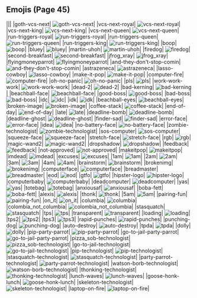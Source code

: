 
## Emojis (Page 45)
|||
|goth-vcs-next| ![goth-vcs-next](/output/goth-vcs-next.png)|
|vcs-next-royal| ![vcs-next-royal](/output/vcs-next-royal.png)|
|vcs-next-king| ![vcs-next-king](/output/vcs-next-king)|
|vcs-next-queen| ![vcs-next-queen](/output/vcs-next-queen)|
|run-triggers-royal| ![run-triggers-royal](/output/run-triggers-royal.png)|
|run-triggers-queen| ![run-triggers-queen](/output/run-triggers-queen)|
|run-triggers-king| ![run-triggers-king](/output/run-triggers-king)|
|boop| ![boop](/output/boop.gif)|
|bluey| ![bluey](/output/bluey.gif)|
|martin-uhoh| ![martin-uhoh](/output/martin-uhoh.png)|
|firedog| ![firedog](/output/firedog.png)|
|second-breakfast| ![second-breakfast](/output/second-breakfast.jpg)|
|jfrog_xray| ![jfrog_xray](/output/jfrog_xray.png)|
|flyingmoneyparrot| ![flyingmoneyparrot](/output/flyingmoneyparrot.gif)|
|and-they-don't-stop-comin| ![and-they-don't-stop-comin](/output/and-they-don't-stop-comin.gif)|
|astrazeneca| ![astrazeneca](/output/astrazeneca.png)|
|lasso-cowboy| ![lasso-cowboy](/output/lasso-cowboy.png)|
|make-it-pop| ![make-it-pop](/output/make-it-pop.png)|
|computer-fire| ![computer-fire](/output/computer-fire.png)|
|oh-no-panic| ![oh-no-panic](/output/oh-no-panic.png)|
|pls| ![pls](/output/pls.png)|
|work-work-work| ![work-work-work](/output/work-work-work.png)|
|dead-2| ![dead-2](/output/dead-2.png)|
|bad-kerning| ![bad-kerning](/output/bad-kerning.png)|
|beachball-face| ![beachball-face](/output/beachball-face.png)|
|good-boss| ![good-boss](/output/good-boss.png)|
|bad-boss| ![bad-boss](/output/bad-boss.png)|
|idc| ![idc](/output/idc.png)|
|idk| ![idk](/output/idk.png)|
|beachball-eyes| ![beachball-eyes](/output/beachball-eyes.png)|
|broken-image| ![broken-image](/output/broken-image.png)|
|coffee-stack| ![coffee-stack](/output/coffee-stack.png)|
|end-of-day| ![end-of-day](/output/end-of-day.png)|
|late| ![late](/output/late.png)|
|deadline-bomb| ![deadline-bomb](/output/deadline-bomb.png)|
|deadline-ghost| ![deadline-ghost](/output/deadline-ghost.png)|
|finder-sad| ![finder-sad](/output/finder-sad.png)|
|error-face| ![error-face](/output/error-face.png)|
|idea| ![idea](/output/idea.png)|
|no-battery-face| ![no-battery-face](/output/no-battery-face.png)|
|zombie-technologist| ![zombie-technologist](/output/zombie-technologist.png)|
|sos-computer| ![sos-computer](/output/sos-computer.png)|
|squeeze-face| ![squeeze-face](/output/squeeze-face.png)|
|stretch-face| ![stretch-face](/output/stretch-face.png)|
|rgb| ![rgb](/output/rgb.png)|
|magic-wand2| ![magic-wand2](/output/magic-wand2.png)|
|dropshadow| ![dropshadow](/output/dropshadow.png)|
|feedback| ![feedback](/output/feedback.png)|
|not-approved| ![not-approved](/output/not-approved.png)|
|makeitpop| ![makeitpop](/output/makeitpop.png)|
|imdead| ![imdead](/output/imdead.png)|
|excuses| ![excuses](/output/excuses.png)|
|1am| ![1am](/output/1am.png)|
|2am| ![2am](/output/2am.png)|
|3am| ![3am](/output/3am.png)|
|4am| ![4am](/output/4am.png)|
|brainstorm| ![brainstorm](/output/brainstorm.png)|
|brokenimg| ![brokenimg](/output/brokenimg.png)|
|computerface| ![computerface](/output/computerface.png)|
|breadmaster| ![breadmaster](/output/breadmaster.png)|
|eod| ![eod](/output/eod.png)|
|gtfo| ![gtfo](/output/gtfo.png)|
|hipster-logo| ![hipster-logo](/output/hipster-logo.png)|
|computerbaby| ![computerbaby](/output/computerbaby.png)|
|deadcomputer| ![deadcomputer](/output/deadcomputer.png)|
|yas| ![yas](/output/yas.png)|
|totebag| ![totebag](/output/totebag.png)|
|anxiousaf| ![anxiousaf](/output/anxiousaf.png)|
|boba-fett| ![boba-fett](/output/boba-fett.gif)|
|alexis| ![alexis](/output/alexis.jpg)|
|thonk| ![thonk](/output/thonk)|
|5am| ![5am](/output/5am)|
|pairing-fun| ![pairing-fun](/output/pairing-fun.png)|
|on_it| ![on_it](/output/on_it.png)|
|columbia| ![columbia](/output/columbia.png)|
|colombia_not_columbia| ![colombia_not_columbia](/output/colombia_not_columbia.png)|
|stasquatch| ![stasquatch](/output/stasquatch.png)|
|tps| ![tps](/output/tps.png)|
|transparent| ![transparent](/output/transparent.png)|
|loading| ![loading](/output/loading.gif)|
|tps2| ![tps2](/output/tps2.png)|
|tps3| ![tps3](/output/tps3.png)|
|rapid-punches| ![rapid-punches](/output/rapid-punches.gif)|
|punching-dog| ![punching-dog](/output/punching-dog.gif)|
|auto-destroy| ![auto-destroy](/output/auto-destroy.png)|
|tpda| ![tpda](/output/tpda.png)|
|dolly| ![dolly](/output/dolly.png)|
|pip-party-parrot| ![pip-party-parrot](/output/pip-party-parrot.gif)|
|go-to-jail-party-parrot| ![go-to-jail-party-parrot](/output/go-to-jail-party-parrot)|
|pizza_sob-technologist| ![pizza_sob-technologist](/output/pizza_sob-technologist.png)|
|go-to-jail-technologist| ![go-to-jail-technologist](/output/go-to-jail-technologist.png)|
|pip-technologist| ![pip-technologist](/output/pip-technologist)|
|stasquatch-technologist| ![stasquatch-technologist](/output/stasquatch-technologist.png)|
|party-parrot-technologist| ![party-parrot-technologist](/output/party-parrot-technologist.gif)|
|watson-borb-technologist| ![watson-borb-technologist](/output/watson-borb-technologist.png)|
|thonking-technologist| ![thonking-technologist](/output/thonking-technologist.png)|
|lunch-waves| ![lunch-waves](/output/lunch-waves.gif)|
|goose-honk-lunch| ![goose-honk-lunch](/output/goose-honk-lunch.png)|
|skeleton-technologist| ![skeleton-technologist](/output/skeleton-technologist)|
|laptop-on-fire| ![laptop-on-fire](/output/laptop-on-fire.gif)|